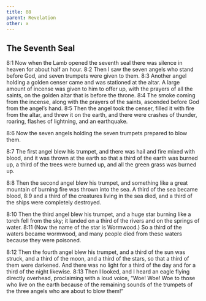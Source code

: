 ```yaml
---
title: 08
parent: Revelation
other: x
---
```


## The Seventh Seal

<a name="8:1">8:1</a> Now when the Lamb opened the seventh seal there was silence in heaven for about half an hour. <a name="8:2">8:2</a> Then I saw the seven angels who stand before God, and seven trumpets were given to them. <a name="8:3">8:3</a> Another angel holding a golden censer came and was stationed at the altar. A large amount of incense was given to him to offer up, with the prayers of all the saints, on the golden altar that is before the throne. <a name="8:4">8:4</a> The smoke coming from the incense, along with the prayers of the saints, ascended before God from the angel’s hand. <a name="8:5">8:5</a> Then the angel took the censer, filled it with fire from the altar, and threw it on the earth, and there were crashes of thunder, roaring, flashes of lightning, and an earthquake.

<a name="8:6">8:6</a> Now the seven angels holding the seven trumpets prepared to blow them.

<a name="8:7">8:7</a> The first angel blew his trumpet, and there was hail and fire mixed with blood, and it was thrown at the earth so that a third of the earth was burned up, a third of the trees were burned up, and all the green grass was burned up.

<a name="8:8">8:8</a> Then the second angel blew his trumpet, and something like a great mountain of burning fire was thrown into the sea. A third of the sea became blood, <a name="8:9">8:9</a> and a third of the creatures living in the sea died, and a third of the ships were completely destroyed.

<a name="8:10">8:10</a> Then the third angel blew his trumpet, and a huge star burning like a torch fell from the sky; it landed on a third of the rivers and on the springs of water. <a name="8:11">8:11</a> (Now the name of the star is Wormwood.) So a third of the waters became wormwood, and many people died from these waters because they were poisoned.

<a name="8:12">8:12</a> Then the fourth angel blew his trumpet, and a third of the sun was struck, and a third of the moon, and a third of the stars, so that a third of them were darkened. And there was no light for a third of the day and for a third of the night likewise. <a name="8:13">8:13</a> Then I looked, and I heard an eagle flying directly overhead, proclaiming with a loud voice, “Woe! Woe! Woe to those who live on the earth because of the remaining sounds of the trumpets of the three angels who are about to blow them!”
